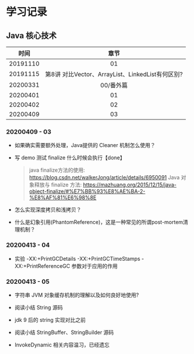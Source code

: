 学习记录
====

## Java 核心技术

时间|章节|
:----:|:----:|
20191110|01
20191115|第8讲 对比Vector、ArrayList、LinkedList有何区别?
20200331|00/番外篇
20200401|01
20200402|02
20200409|03



### 20200409 - 03

- 如果确实需要额外处理，Java提供的 Cleaner 机制怎么使用？

- 写 demo 测试 finalize 什么时候会执行【done】

    > java finalize方法的使用: https://blog.csdn.net/walkerJong/article/details/6950091
    > Java 对象释放与 finalize 方法: https://mazhuang.org/2015/12/15/java-object-finalize/#%E7%BB%93%E8%AE%BA-2-%E8%AF%81%E6%98%8E
  
- 怎么实现深度拷贝和浅拷贝？

- 什么是幻象引用(PhantomReference)，这是一种常见的所谓post-mortem清理机制？

### 20200413 - 04

- 实验 -XX:+PrintGCDetails -XX:+PrintGCTimeStamps -XX:+PrintReferenceGC 参数对于应用的作用

### 20200413 - 05

- 字符串 JVM 对象缓存机制的理解以及如何良好地使用?

- 阅读小结 String 源码

- jdk 9 后的 string 实现对比之前

- 阅读小结 StringBuffer、StringBuilder 源码

- InvokeDynamic 相关内容温习，已经遗忘 
